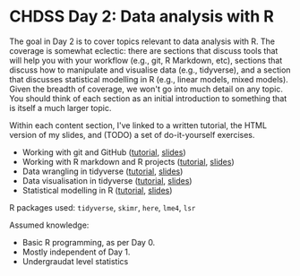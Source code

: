 # CHDSS Day 2: Data analysis with R

The goal in Day 2 is to cover topics relevant to data analysis with R. The coverage is somewhat eclectic: there are sections that discuss tools that will help you with your workflow (e.g., git, R Markdown, etc), sections that discuss how to manipulate and visualise data (e.g., tidyverse), and a section that discusses statistical modelling in R (e.g., linear models, mixed models). Given the breadth of coverage, we won't go into much detail on any topic. You should think of each section as an initial introduction to something that is itself a much larger topic.

Within each content section, I've linked to a written tutorial, the HTML version of my slides, and (TODO) a set of do-it-yourself exercises.

- Working with git and GitHub ([tutorial](tutorials/git.md), [slides](https://djnavarro.github.io/slides/git.html))
- Working with R markdown and R projects ([tutorial](tutorials/projects.md), [slides](https://djnavarro.github.io/slides/projects.html))
- Data wrangling in tidyverse ([tutorial](tutorials/wrangling.md), [slides](https://djnavarro.github.io/slides/wrangling.html))
- Data visualisation in tidyverse ([tutorial](tutorials/visualisation.md), [slides](https://djnavarro.github.io/slides/visualisation.html))
- Statistical modelling in R ([tutorial](tutorials/statistics.md), [slides](https://djnavarro.github.io/slides/statistics.html))

R packages used: `tidyverse`, `skimr`, `here`, `lme4`, `lsr`

Assumed knowledge:

- Basic R programming, as per Day 0.
- Mostly independent of Day 1.
- Undergraudat level statistics

